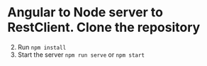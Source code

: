 # Angular to Node server to RestClient. Clone the repository
2. Run `npm install`
3. Start the server `npm run serve` or  `npm start`    